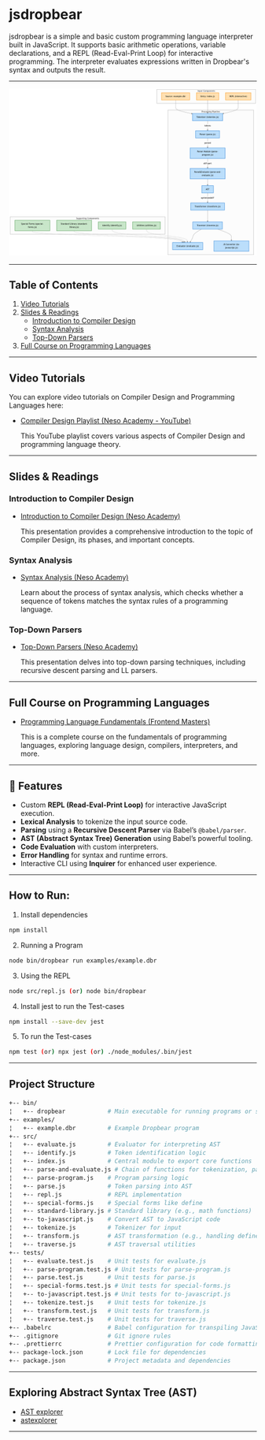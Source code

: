 # jsdropbear
jsdropbear is a simple and basic custom programming language interpreter built in JavaScript. It supports basic arithmetic operations, variable declarations, and a REPL (Read-Eval-Print Loop) for interactive programming. The interpreter evaluates expressions written in Dropbear's syntax and outputs the result.

---

![Image](./resources/diagram.png "jsdropbear interpreter workflow")

---

## Table of Contents
1. [Video Tutorials](#video-tutorials)
2. [Slides & Readings](#slides--readings)
   - [Introduction to Compiler Design](#introduction-to-compiler-design)
   - [Syntax Analysis](#syntax-analysis)
   - [Top-Down Parsers](#top-down-parsers)
3. [Full Course on Programming Languages](#full-course-on-programming-languages)

---

## Video Tutorials
You can explore video tutorials on Compiler Design and Programming Languages here:

- [Compiler Design Playlist (Neso Academy - YouTube)](https://youtube.com/playlist?list=PLBlnK6fEyqRjT3oJxFXRgjPNzeS-LFY-q)
  
  This YouTube playlist covers various aspects of Compiler Design and programming language theory.

---

## Slides & Readings

### Introduction to Compiler Design
- [Introduction to Compiler Design (Neso Academy)](https://www.nesoacademy.org/cs/12-compiler-design/ppts/01-introduction-to-compiler-design)

  This presentation provides a comprehensive introduction to the topic of Compiler Design, its phases, and important concepts.

### Syntax Analysis
- [Syntax Analysis (Neso Academy)](https://www.nesoacademy.org/cs/12-compiler-design/ppts/02-syntax-analysis)

  Learn about the process of syntax analysis, which checks whether a sequence of tokens matches the syntax rules of a programming language.

### Top-Down Parsers
- [Top-Down Parsers (Neso Academy)](https://www.nesoacademy.org/cs/12-compiler-design/ppts/03-top-down-parsers)

  This presentation delves into top-down parsing techniques, including recursive descent parsing and LL parsers.

---

## Full Course on Programming Languages
- [Programming Language Fundamentals (Frontend Masters)](https://frontendmasters.com/courses/programming-language/)

  This is a complete course on the fundamentals of programming languages, exploring language design, compilers, interpreters, and more.

---


## 🚀 Features
- Custom **REPL (Read-Eval-Print Loop)** for interactive JavaScript execution.
- **Lexical Analysis** to tokenize the input source code.
- **Parsing** using a **Recursive Descent Parser** via Babel’s `@babel/parser`.
- **AST (Abstract Syntax Tree) Generation** using Babel’s powerful tooling.
- **Code Evaluation** with custom interpreters.
- **Error Handling** for syntax and runtime errors.
- Interactive CLI using **Inquirer** for enhanced user experience.

---

## How to Run:

1. Install dependencies

```bash
npm install
```

2. Running a Program

```bash
node bin/dropbear run examples/example.dbr
```

3. Using the REPL
```bash
node src/repl.js (or) node bin/dropbear
```

4. Install jest to run the Test-cases
```bash
npm install --save-dev jest
```

5. To run the Test-cases

```bash
npm test (or) npx jest (or) ./node_modules/.bin/jest
```
---

## Project Structure

```bash
+-- bin/
¦   +-- dropbear            # Main executable for running programs or starting REPL
+-- examples/
¦   +-- example.dbr         # Example Dropbear program
+-- src/
¦   +-- evaluate.js         # Evaluator for interpreting AST
¦   +-- identify.js         # Token identification logic
¦   +-- index.js            # Central module to export core functions
¦   +-- parse-and-evaluate.js # Chain of functions for tokenization, parsing, and evaluation
¦   +-- parse-program.js    # Program parsing logic
¦   +-- parse.js            # Token parsing into AST
¦   +-- repl.js             # REPL implementation
¦   +-- special-forms.js    # Special forms like define
¦   +-- standard-library.js # Standard library (e.g., math functions)
¦   +-- to-javascript.js    # Convert AST to JavaScript code
¦   +-- tokenize.js         # Tokenizer for input
¦   +-- transform.js        # AST transformation (e.g., handling define)
¦   +-- traverse.js         # AST traversal utilities
+-- tests/
¦   +-- evaluate.test.js    # Unit tests for evaluate.js
¦   +-- parse-program.test.js # Unit tests for parse-program.js
¦   +-- parse.test.js       # Unit tests for parse.js
¦   +-- special-forms.test.js # Unit tests for special-forms.js
¦   +-- to-javascript.test.js # Unit tests for to-javascript.js
¦   +-- tokenize.test.js    # Unit tests for tokenize.js
¦   +-- transform.test.js   # Unit tests for transform.js
¦   +-- traverse.test.js    # Unit tests for traverse.js
+-- .babelrc                # Babel configuration for transpiling JavaScript
+-- .gitignore              # Git ignore rules
+-- .prettierrc             # Prettier configuration for code formatting
+-- package-lock.json       # Lock file for dependencies
+-- package.json            # Project metadata and dependencies
```

---

## Exploring Abstract Syntax Tree (AST)
- [AST explorer](https://astexplorer.net/)
- [astexplorer](https://github.com/fkling/astexplorer)

---

